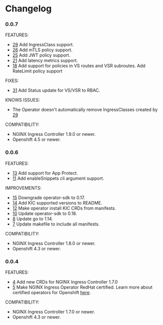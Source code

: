 # Changelog

### 0.0.7

FEATURES:

* [29](https://github.com/nginxinc/nginx-ingress-operator/pull/29) Add IngressClass support.
* [26](https://github.com/nginxinc/nginx-ingress-operator/pull/26) Add mTLS policy support.
* [25](https://github.com/nginxinc/nginx-ingress-operator/pull/25) Add JWT policy support.
* [21](https://github.com/nginxinc/nginx-ingress-operator/pull/21) Add latency metrics support.
* [18](https://github.com/nginxinc/nginx-ingress-operator/pull/18) Add support for policies in VS routes and VSR subroutes. Add RateLimit policy support

FIXES:

* [31](https://github.com/nginxinc/nginx-ingress-operator/pull/31) Add Status update for VS/VSR to RBAC.

KNOWS ISSUES:
* The Operator doesn't automatically remove IngressClasses created by [29](https://github.com/nginxinc/nginx-ingress-operator/pull/29)

COMPATIBILITY:

* NGINX Ingress Controller 1.9.0 or newer.
* Openshift 4.5 or newer.

### 0.0.6

FEATURES:

* [13](https://github.com/nginxinc/nginx-ingress-operator/pull/13) Add support for App Protect.
* [11](https://github.com/nginxinc/nginx-ingress-operator/pull/11) Add enableSnippets cli argument support.

IMPROVEMENTS:
* [15](https://github.com/nginxinc/nginx-ingress-operator/pull/15) Downgrade operator-sdk to 0.17.
* [14](https://github.com/nginxinc/nginx-ingress-operator/pull/14) Add KIC supported versions to README.
* [12](https://github.com/nginxinc/nginx-ingress-operator/pull/12) Make operator install KIC CRDs from manifests.
* [10](https://github.com/nginxinc/nginx-ingress-operator/pull/10) Update operator-sdk to 0.18.
* [8](https://github.com/nginxinc/nginx-ingress-operator/pull/8) Update go to 1.14.
* [7](https://github.com/nginxinc/nginx-ingress-operator/pull/7) Update makefile to include all manifests.

COMPATIBILITY:

* NGINX Ingress Controller 1.8.0 or newer.
* Openshift 4.3 or newer.

### 0.0.4

FEATURES:

* [4](https://github.com/nginxinc/nginx-ingress-operator/pull/4) Add new CRDs for NGINX Ingress Controller 1.7.0
* [5](https://github.com/nginxinc/nginx-ingress-operator/pull/5) Make NGINX Ingress Operator RedHat certified. Learn more about certified operators for Openshift [here](https://connect.redhat.com/en/partner-with-us/red-hat-openshift-operator-certification).

COMPATIBILITY:

* NGINX Ingress Controller 1.7.0 or newer.
* Openshift 4.3 or newer.
